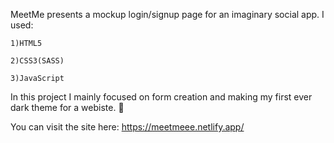 MeetMe presents a mockup login/signup page for an imaginary social app.
I used:

  	1)HTML5
	
  	2)CSS3(SASS)
	
  	3)JavaScript
	
In this project I mainly focused on form creation and making my first ever dark theme for a webiste. 🌙

You can visit the site here: https://meetmeee.netlify.app/
